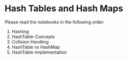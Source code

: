 # Hash Tables and Hash Maps
Please read the notebooks in the following order:
<ol>
  <li>Hashing</li>
  <li>HashTable-Concepts</li>
  <li>Collision Handling</li>
  <li>HashTable vs HashMap</li>
  <li>HashTable-Implementation</li>
</ol>
